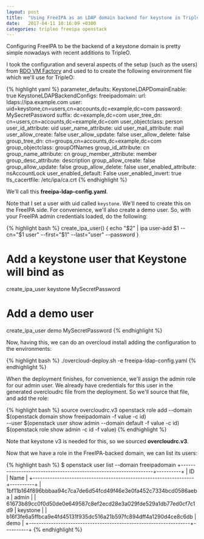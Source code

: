 ```yaml
---
layout: post
title:  "Using FreeIPA as an LDAP domain backend for keystone in TripleO"
date:   2017-04-11 10:16:09 +0300
categories: tripleo freeipa openstack
---
```


Configuring FreeIPA to be the backend of a keystone domain is pretty simple
nowadays with recent additions to TripleO.

I took the configuration and several aspects of the setup (such as the users)
from [RDO VM Factory][config] and used to to create the following environment
file which we'll use for TripleO:

{% highlight yaml %}
parameter_defaults:
  KeystoneLDAPDomainEnable: true
  KeystoneLDAPBackendConfigs:
    freeipadomain:
      url: ldaps://ipa.example.com
      user: uid=keystone,cn=users,cn=accounts,dc=example,dc=com
      password: MySecretPassword
      suffix: dc=example,dc=com
      user_tree_dn: cn=users,cn=accounts,dc=example,dc=com
      user_objectclass: person
      user_id_attribute: uid
      user_name_attribute: uid
      user_mail_attribute: mail
      user_allow_create: false
      user_allow_update: false
      user_allow_delete: false
      group_tree_dn: cn=groups,cn=accounts,dc=example,dc=com
      group_objectclass: groupOfNames
      group_id_attribute: cn
      group_name_attribute: cn
      group_member_attribute: member
      group_desc_attribute: description
      group_allow_create: false
      group_allow_update: false
      group_allow_delete: false
      user_enabled_attribute: nsAccountLock
      user_enabled_default: False
      user_enabled_invert: true
      tls_cacertfile: /etc/ipa/ca.crt
{% endhighlight %}

We'll call this **freeipa-ldap-config.yaml**.

Note that I set a user with uid called `keystone`. We'll need to create this on
the FreeIPA side. For convenience, we'll also create a demo user. So, with your
FreeIPA admin credentials loaded, do the following:

{% highlight bash %}
create_ipa_user() {
    echo "$2" | ipa user-add $1 --cn="$1 user" --first="$1" --last="user" --password
}
# Add a keystone user that Keystone will bind as
create_ipa_user keystone MySecretPassword

# Add a demo user
create_ipa_user demo MySecretPassword
{% endhighlight %}

Now, having this, we can do an overcloud install adding the configuration to
the environments:

{% highlight bash %}
./overcloud-deploy.sh -e freeipa-ldap-config.yaml
{% endhighlight %}

When the deployment finishes, for convenience, we'll assign the admin role for
our admin user. We already have credentials for this user in the generated
overcloudrc file from the deployment. So we'll source that file, and add the
role:

{% highlight bash %}
source overcloudrc.v3
openstack role add --domain $(openstack domain show freeipadomain -f value -c id)\
        --user $(openstack user show admin --domain default -f value -c id) \
        $(openstack role show admin -c id -f value)
{% endhighlight %}

Note that keystone v3 is needed for this, so we sourced **overcloudrc.v3**.

Now that we have a role in the FreeIPA-backed domain, we can list its users:

{% highlight bash %}
$ openstack user list --domain freeipadomain
+------------------------------------------------------------------+----------+
| ID                                                               | Name     |
+------------------------------------------------------------------+----------+
| 1bf11b164f896bbbaa94c7ca7de6d54fcd49f46e3e0fa452c7334bcd0586aeba | admin    |
| 61673b89cc0f0d50de0e649587c8ef2ecd28e3a029fde529a1db77ed0cf7c1d9 | keystone |
| b16f3fe6a5ffbca9e4fd45131f935dc516a21b597fc894dff4a1290d4ce8c6db | demo     |
+------------------------------------------------------------------+----------+
{% endhighlight %}

[config]: https://github.com/nkinder/rdo-vm-factory/blob/master/rdo-domain-setup/vm-post-cloud-init-rdo.sh#L76-L109
